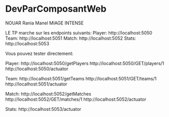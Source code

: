# DevParComposantWeb
NOUAR Rania Manel
MIAGE INTENSE

LE TP marche sur les endpoints suivants:
Player: http://localhost:5050
Team: http://localhost:5051
Match: http://localhost:5052
Stats: http://localhost:5053 

Vous pouvez tester directement:

Player:
http://localhost:5050/getPlayers
http://localhost:5050/GET/players/1
http://localhost:5050/actuator

Team:
http://localhost:5051/getTeams
http://localhost:5051/GET/teams/1
http://localhost:5051/actuator

Match:
http://localhost:5052/getMatches
http://localhost:5052/GET/matches/1
http://localhost:5052/actuator

Stats:
http://localhost:5053/actuator